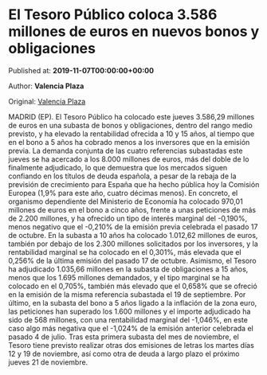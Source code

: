 
# El Tesoro Público coloca 3.586 millones de euros en nuevos bonos y obligaciones

Published at: **2019-11-07T00:00:00+00:00**

Author: **Valencia Plaza**

Original: [Valencia Plaza](https://valenciaplaza.com/el-tesoro-publico-coloca-3586-millones-de-euros-en-nuevos-bonos-y-obligaciones)

MADRID (EP). El Tesoro Público ha colocado este jueves 3.586,29 millones de euros en una subasta de bonos y obligaciones, dentro del rango medio previsto, y ha elevado la rentabilidad ofrecida a 10 y 15 años, al tiempo que en el bono a 5 años ha cobrado menos a los inversores que en la emisión previa.
La demanda conjunta de las cuatro referencias subastadas este jueves se ha acercado a los 8.000 millones de euros, más del doble de lo finalmente adjudicado, lo que demuestra que los mercados siguen confiando en los títulos de deuda española, a pesar de la rebaja de la previsión de crecimiento para España que ha hecho pública hoy la Comisión Europea (1,9% para este año, cuatro décimas menos).
En concreto, el organismo dependiente del Ministerio de Economía ha colocado 970,01 millones de euros en el bono a cinco años, frente a unas peticiones de más de 2.200 millones, y ha ofrecido un tipo de interés marginal del -0,190%, menos negativo que el -0,210% de la emisión previa celebrada el pasado 17 de octubre.
En la subasta a 10 años ha colocado 1.012,62 millones de euros, también por debajo de los 2.300 millones solicitados por los inversores, y la rentabilidad marginal se ha colocado en el 0,301%, más elevada que el 0,256% de la última emisión del pasado 17 de octubre. Asimismo, el Tesoro ha adjudicado 1.035,66 millones en la subasta de obligaciones a 15 años, menos que los 1.695 millones demandados, y el tipo marginal se ha colocado en el 0,705%, también más elevado que el 0,658% que se ofreció en la emisión de la misma referencia subastada el 19 de septiembre.
Por último, en la subasta del bono a 5 años ligado a la inflación de la zona euro, las peticiones han superado los 1.600 millones y el importe adjudicado ha sido de 568 millones, con una rentabilidad marginal del -1,046%, en este caso algo más negativa que el -1,024% de la emisión anterior celebrada el pasado 4 de julio.
Tras esta primera subasta del mes de noviembre, el Tesoro tiene previsto realizar otras dos emisiones de letras los martes días 12 y 19 de noviembre, así como otra de deuda a largo plazo el próximo jueves 21 de noviembre.
